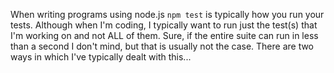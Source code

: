 When writing programs using node.js `npm test` is typically how you run your tests. Although when I'm coding, I typically want to run just the test(s) that I'm working on and not ALL of them. Sure, if the entire suite can run in less than a second I don't mind, but that is usually not the case. There are two ways in which I've typically dealt with this...